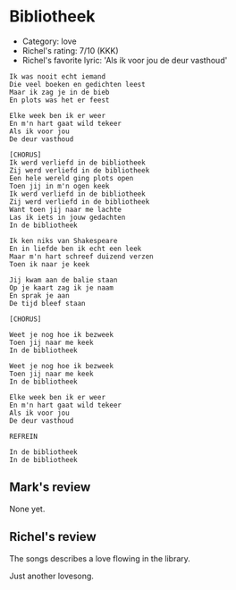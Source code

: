 # Bibliotheek

 * Category: love
 * Richel's rating: 7/10 (KKK)
 * Richel's favorite lyric: 'Als ik voor jou de deur vasthoud'


```
Ik was nooit echt iemand
Die veel boeken en gedichten leest
Maar ik zag je in de bieb
En plots was het er feest

Elke week ben ik er weer
En m'n hart gaat wild tekeer
Als ik voor jou
De deur vasthoud

[CHORUS]
Ik werd verliefd in de bibliotheek
Zij werd verliefd in de bibliotheek
Een hele wereld ging plots open
Toen jij in m'n ogen keek
Ik werd verliefd in de bibliotheek
Zij werd verliefd in de bibliotheek
Want toen jij naar me lachte
Las ik iets in jouw gedachten
In de bibliotheek

Ik ken niks van Shakespeare
En in liefde ben ik echt een leek
Maar m'n hart schreef duizend verzen
Toen ik naar je keek

Jij kwam aan de balie staan
Op je kaart zag ik je naam
En sprak je aan
De tijd bleef staan

[CHORUS]

Weet je nog hoe ik bezweek
Toen jij naar me keek
In de bibliotheek

Weet je nog hoe ik bezweek
Toen jij naar me keek
In de bibliotheek

Elke week ben ik er weer
En m'n hart gaat wild tekeer
Als ik voor jou
De deur vasthoud

REFREIN

In de bibliotheek
In de bibliotheek 
```

## Mark's review

None yet.

## Richel's review

The songs describes a love flowing in the library.

Just another lovesong.
